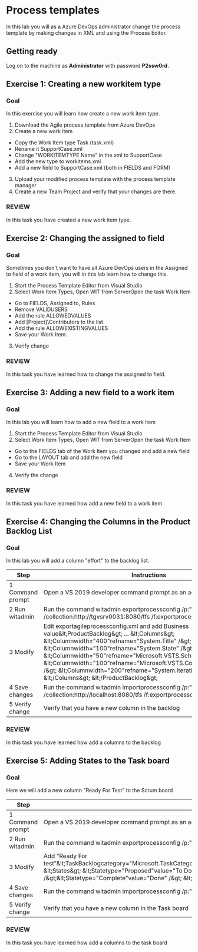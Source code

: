 # Process templates

In this lab you will as a Azure DevOps administrator change the process template by making changes in XML and using the Process Editor.


## Getting ready

Log on to the machine as **Administrator** with password **P2ssw0rd**.


## Exercise 1: Creating a new workitem type

### Goal 
In this exercise you will learn how create a new work item type. 

1. Download the Agile process template from Azure DevOps
2. Create a new work item 
* Copy the Work Item type Task (task.xml)
* Rename it SupportCase.xml
* Change "WORKITEMTYPE Name" in the xml to SupportCase
* Add the new type to workitems.xml
* Add a new field to  SupportCase.xml (both in FIELDS and FORM)
3. Upload your modified process template with the process template manager 
4. Create a new Team Project and verify that your changes are there. 

### REVIEW 
In this task you have created a new work item type. 

## Exercise 2: Changing the assigned to field

### Goal 
Sometimes you don't want to have all Azure DevOps users in the Assigned to field of a work item, you will in this lab learn how to change this. 


1. Start the Process Template Editor from Visual Studio  
2. Select Work Item Types, Open WIT from ServerOpen the task Work Item 
* Go to FIELDS, Assigned to, Rules
* Remove VALIDUSERS
* Add the rule ALLOWEDVALUES
* Add [Project]\Contributors to the list
* Add the rule ALLOWEXISTINGVALUES 
* Save your Work Item. 
3. Verify change 

### REVIEW 
In this task you have learned how to change the assigned to field. 


## Exercise 3: Adding a new field to a work item

### Goal 
In this lab you will learn how to add a new field to a work item 


1. Start the Process Template Editor from Visual Studio  
2. Select Work Item Types, Open WIT from ServerOpen the task Work Item 
* Go to the FIELDS tab of the Work Item you changed and add a new field
* Go to the LAYOUT tab and add the new field
* Save your Work Item 
4. Verify the change

### REVIEW 
In this task you have learned how add a new field to a work item 

## Exercise 4: Changing the Columns in the Product Backlog List

### Goal 
In this lab you will add a column &quot;effort&quot; to the backlog list. 

| Step | Instructions |
| --- | --- |
| 1 Command prompt | Open a VS 2019 developer command prompt as an administrator |
| 2 Run witadmin | Run the command witadmin exportprocessconfig /p:&quot; **myProject**&quot; /collection:http://tgvsrv0031:8080/tfs /f:exportprocessconfig.xml |
| 3 Modify | Edit exportagileprocessconfig.xml and add Business value\&lt;ProductBacklog\&gt;    ...    \&lt;Columns\&gt;      \&lt;Columnwidth=&quot;400&quot;refname=&quot;System.Title&quot; /\&gt;      \&lt;Columnwidth=&quot;100&quot;refname=&quot;System.State&quot; /\&gt;      \&lt;Columnwidth=&quot;50&quot;refname=&quot;Microsoft.VSTS.Scheduling.Effort&quot; /\&gt;      \&lt;Columnwidth=&quot;100&quot;refname=&quot;Microsoft.VSTS.Common.BusinessValue&quot; /\&gt;      \&lt;Columnwidth=&quot;200&quot;refname=&quot;System.IterationPath&quot; /\&gt;    \&lt;/Columns\&gt;  \&lt;/ProductBacklog\&gt;  |
| 4 Save changes | Run the command witadmin importprocessconfig /p:&quot; **myproject**&quot; /collection:http://localhost:8080/tfs /f:exportprocessconfig.xml |
| 5 Verify change | Verify that you have a new column in the backlog  |

### REVIEW 
In this task you have learned how add a columns to the backlog 

## Exercise 5: Adding States to the Task board

### Goal 
Here we will add a new column &quot;Ready For Test&quot; to the Scrum board 

| Step | Instructions |
| --- | --- |
| 1 Command prompt | Open a VS 2019 developer command prompt as an administrator |
| 2 Run witadmin | Run the command witadmin exportprocessconfig /p:&quot; **myProject**&quot; /collection:http://tgvsrv0031:8080/tfs /f:exportprocessconfig.xml |
| 3 Modify | Add &quot;Ready For test&quot;\&lt;TaskBacklogcategory=&quot;Microsoft.TaskCategory&quot;parent=&quot;Microsoft.RequirementCategory&quot;pluralName=&quot;Tasks&quot;singularName=&quot;Task&quot;workItemCountLimit=&quot;1000&quot;\&gt;…    \&lt;States\&gt;      \&lt;Statetype=&quot;Proposed&quot;value=&quot;To Do&quot; /\&gt;      \&lt;Statetype=&quot;InProgress&quot;value=&quot;In Progress&quot; /\&gt;      \&lt;Statetype=&quot;InProgress&quot;value=&quot;Ready for Test&quot; /\&gt;\&lt;Statetype=&quot;Complete&quot;value=&quot;Done&quot; /\&gt; \&lt;/States\&gt; |
| 4 Save changes | Run the command witadmin importprocessconfig /p:&quot; **myproject**&quot; /collection:http://localhost:8080/tfs /f:exportprocessconfig.xml |
| 5 Verify change | Verify that you have a new column in the Task board  |

### REVIEW 
In this task you have learned how add a columns to the task board 
